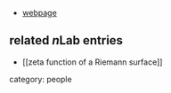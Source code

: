 

* [webpage](http://www.math.umd.edu/~millson/)

## related $n$Lab entries

* [[zeta function of a Riemann surface]]

category: people